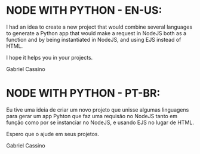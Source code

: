 
# NODE WITH PYTHON - EN-US:

I had an idea to create a new project that would combine several languages ​​to generate a Python app that would make a request in NodeJS both as a function and by being instantiated in NodeJS, and using EJS instead of HTML.

I hope it helps you in your projects.

Gabriel Cassino 

# NODE WITH PYTHON - PT-BR:

Eu tive uma ideia de criar um novo projeto que unisse algumas linguagens para gerar um app Pyhton que faz uma requisão no NodeJS tanto em função como por se instanciar no NodeJS, e usando EJS no lugar de HTML.

Espero que o ajude em seus projetos.

Gabriel Cassino
